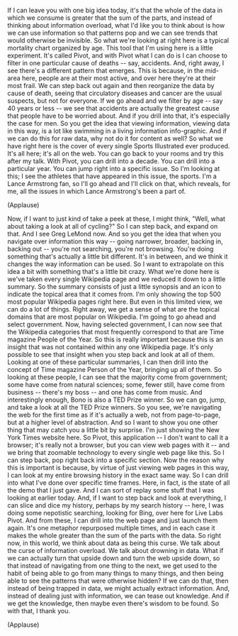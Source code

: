 
If I can leave you with one big idea today,
it&#39;s that the whole of the data
in which we consume
is greater that the sum of the parts,
and instead of thinking about information overload,
what I&#39;d like you to think about is how
we can use information so that patterns pop
and we can see trends that would otherwise be invisible.
So what we&#39;re looking at right here is a typical mortality chart
organized by age.
This tool that I&#39;m using here is a little experiment.
It&#39;s called Pivot, and with Pivot what I can do
is I can choose to filter in one particular cause of deaths -- say, accidents.
And, right away, I see there&#39;s a different pattern that emerges.
This is because, in the mid-area here,
people are at their most active,
and over here they&#39;re at their most frail.
We can step back out again
and then reorganize the data by cause of death,
seeing that circulatory diseases and cancer
are the usual suspects, but not for everyone.
If we go ahead and we filter by age --
say 40 years or less --
we see that accidents are actually
the greatest cause that people have to be worried about.
And if you drill into that, it&#39;s especially the case for men.
So you get the idea
that viewing information, viewing data in this way,
is a lot like swimming
in a living information info-graphic.
And if we can do this for raw data,
why not do it for content as well?
So what we have right here
is the cover of every single Sports Illustrated
ever produced.
It&#39;s all here; it&#39;s all on the web.
You can go back to your rooms and try this after my talk.
With Pivot, you can drill into a decade.
You can drill into a particular year.
You can jump right into a specific issue.
So I&#39;m looking at this; I see the athletes
that have appeared in this issue, the sports.
I&#39;m a Lance Armstrong fan, so I&#39;ll go ahead and I&#39;ll click on that,
which reveals, for me, all the issues
in which Lance Armstrong&#39;s been a part of.

(Applause)

Now, if I want to just kind of take a peek at these,
I might think,
&quot;Well, what about taking a look at all of cycling?&quot;
So I can step back, and expand on that.
And I see Greg LeMond now.
And so you get the idea that when you
navigate over information this way --
going narrower, broader,
backing in, backing out --
you&#39;re not searching, you&#39;re not browsing.
You&#39;re doing something that&#39;s actually a little bit different.
It&#39;s in between, and we think it changes
the way information can be used.
So I want to extrapolate on this idea a bit
with something that&#39;s a little bit crazy.
What we&#39;re done here is we&#39;ve taken every single Wikipedia page
and we reduced it down to a little summary.
So the summary consists of just a little synopsis
and an icon to indicate the topical area that it comes from.
I&#39;m only showing the top 500
most popular Wikipedia pages right here.
But even in this limited view,
we can do a lot of things.
Right away, we get a sense of what are the topical domains
that are most popular on Wikipedia.
I&#39;m going to go ahead and select government.
Now, having selected government,
I can now see that the Wikipedia categories
that most frequently correspond to that
are Time magazine People of the Year.
So this is really important because this is an insight
that was not contained within any one Wikipedia page.
It&#39;s only possible to see that insight
when you step back and look at all of them.
Looking at one of these particular summaries,
I can then drill into the concept of
Time magazine Person of the Year,
bringing up all of them.
So looking at these people,
I can see that the majority come from government;
some have come from natural sciences;
some, fewer still, have come from business --
there&#39;s my boss --
and one has come from music.
And interestingly enough,
Bono is also a TED Prize winner.
So we can go, jump, and take a look at all the TED Prize winners.
So you see, we&#39;re navigating the web for the first time
as if it&#39;s actually a web, not from page-to-page,
but at a higher level of abstraction.
And so I want to show you one other thing
that may catch you a little bit by surprise.
I&#39;m just showing the New York Times website here.
So Pivot, this application --
I don&#39;t want to call it a browser; it&#39;s really not a browser,
but you can view web pages with it --
and we bring that zoomable technology
to every single web page like this.
So I can step back,
pop right back into a specific section.
Now the reason why this is important is because,
by virtue of just viewing web pages in this way,
I can look at my entire browsing history
in the exact same way.
So I can drill into what I&#39;ve done
over specific time frames.
Here, in fact, is the state
of all the demo that I just gave.
And I can sort of replay some stuff that I was looking at earlier today.
And, if I want to step back and look at everything,
I can slice and dice my history,
perhaps by my search history --
here, I was doing some nepotistic searching,
looking for Bing, over here for Live Labs Pivot.
And from these, I can drill into the web page
and just launch them again.
It&#39;s one metaphor repurposed multiple times,
and in each case it makes the whole greater
than the sum of the parts with the data.
So right now, in this world,
we think about data as being this curse.
We talk about the curse of information overload.
We talk about drowning in data.
What if we can actually turn that upside down
and turn the web upside down,
so that instead of navigating from one thing to the next,
we get used to the habit of being able to go from many things to many things,
and then being able to see the patterns
that were otherwise hidden?
If we can do that, then instead of being trapped in data,
we might actually extract information.
And, instead of dealing just with information,
we can tease out knowledge.
And if we get the knowledge, then maybe even there&#39;s wisdom to be found.
So with that, I thank you.

(Applause)

